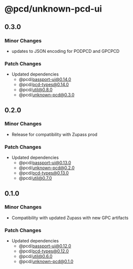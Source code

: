 # @pcd/unknown-pcd-ui

## 0.3.0

### Minor Changes

- updates to JSON encoding for PODPCD and GPCPCD

### Patch Changes

- Updated dependencies
  - @pcd/passport-ui@0.14.0
  - @pcd/pcd-types@0.14.0
  - @pcd/util@0.8.0
  - @pcd/unknown-pcd@0.3.0

## 0.2.0

### Minor Changes

- Release for compatibility with Zupass prod

### Patch Changes

- Updated dependencies
  - @pcd/passport-ui@0.13.0
  - @pcd/unknown-pcd@0.2.0
  - @pcd/pcd-types@0.13.0
  - @pcd/util@0.7.0

## 0.1.0

### Minor Changes

- Compatibility with updated Zupass with new GPC artifacts

### Patch Changes

- Updated dependencies
  - @pcd/passport-ui@0.12.0
  - @pcd/pcd-types@0.12.0
  - @pcd/util@0.6.0
  - @pcd/unknown-pcd@0.1.0

